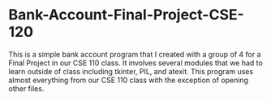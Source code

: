 # Bank-Account-Final-Project-CSE-120

This is a simple bank account program that I created with a group of 4 for a Final Project in our CSE 110 class. It involves several modules that we had to learn outside of class including tkinter, PIL, and atexit. This program uses almost everything from our CSE 110 class with the exception of opening other files.
